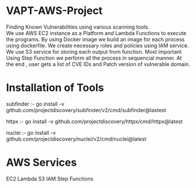 # VAPT-AWS-Project

Finding Known Vulnerabilities using various scanning tools.  
We use AWS EC2 instance as a Platform and Lambda Functions to execute the programs. 
By using Docker image we build an image for each process using dockerfile. 
We create necessary roles and policies using IAM service. 
We use S3 service for storing each output from function. 
Most important Using Step Function we perform all the process in sequencial manner.
At the end , user gets a list of CVE IDs and Patch version of vulnerable domain.

# Installation of Tools 

subfinder :- go install -v github.com/projectdiscovery/subfinder/v2/cmd/subfinder@lastest


httpx :- go install -v github.com/projectdiscovery/httpx/cmd/httpx@latest


nuclei :- go install -v github.com/projectdiscovery/nuclei/v2/cmd/nuclei@latest

# AWS Services
EC2
Lambda
S3
IAM
Step Functions
